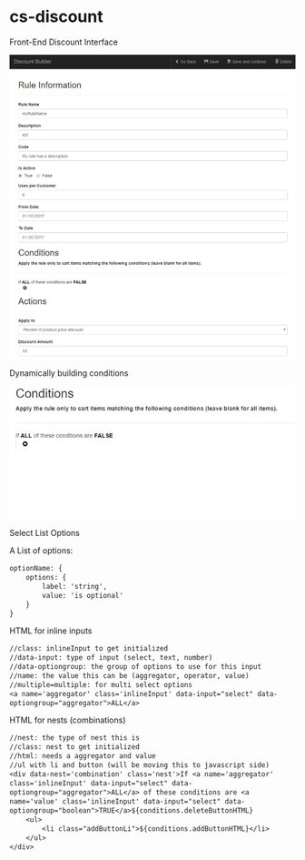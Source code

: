 # cs-discount
Front-End Discount Interface

![Alt text](https://raw.githubusercontent.com/sean-codes/cs-discount/master/img/couponform.png)

Dynamically building conditions

![Alt text](https://raw.githubusercontent.com/sean-codes/cs-discount/master/img/conditions.gif)

Select List Options

A List of options:

    optionName: {
        options: {
            label: 'string',
            value: 'is optional'
        }
    }

HTML for inline inputs

    //class: inlineInput to get initialized
    //data-input: type of input (select, text, number)
    //data-optiongroup: the group of options to use for this input
    //name: the value this can be (aggregator, operator, value)
    //multiple=multiple: for multi select options
    <a name='aggregator' class='inlineInput' data-input="select" data-optiongroup="aggregator">ALL</a>
    
HTML for nests (combinations)
    
    //nest: the type of nest this is
    //class: nest to get initialized
    //html: needs a aggregator and value
    //ul with li and button (will be moving this to javascript side)
    <div data-nest='combination' class='nest'>If <a name='aggregator' class='inlineInput' data-input="select" data-optiongroup="aggregator">ALL</a> of these conditions are <a name='value' class='inlineInput' data-input="select" data-optiongroup="boolean">TRUE</a>${conditions.deleteButtonHTML}
        <ul>
            <li class="addButtonLi">${conditions.addButtonHTML}</li>
        </ul>
    </div>
